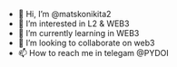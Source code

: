 - 👋 Hi, I’m @matskonikita2
- 👀 I’m interested in L2 & WEB3
- 🌱 I’m currently learning in WEB3
- 💞️ I’m looking to collaborate on web3
- 📫 How to reach me in telegam @PYDOI

<!---
matskonikita2/matskonikita2 is a ✨ special ✨ repository because its `README.md` (this file) appears on your GitHub profile.
You can click the Preview link to take a look at your changes.
--->
